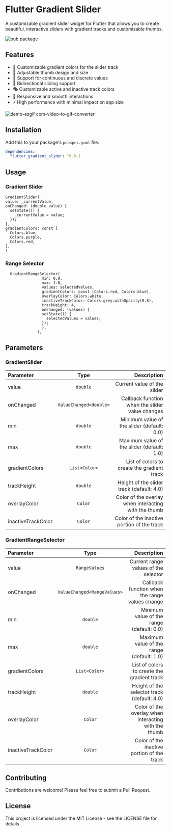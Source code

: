 <!--
This README describes the package. If you publish this package to pub.dev,
this README's contents appear on the landing page for your package.

For information about how to write a good package README, see the guide for
[writing package pages](https://dart.dev/tools/pub/writing-package-pages).

For general information about developing packages, see the Dart guide for
[creating packages](https://dart.dev/guides/libraries/create-packages)
and the Flutter guide for
[developing packages and plugins](https://flutter.dev/to/develop-packages).
-->

# Flutter Gradient Slider

A customizable gradient slider widget for Flutter that allows you to create beautiful, interactive sliders with gradient tracks and customizable thumbs.


[![pub package](https://img.shields.io/pub/v/flutter_gradient_slider.svg)](https://pub.dev/packages/flutter_gradient_slider)

## Features

- 🎨 Customizable gradient colors for the slider track
- 🎯 Adjustable thumb design and size
- 📏 Support for continuous and discrete values
- 🔄 Bidirectional sliding support
- 🎭 Customizable active and inactive track colors
- 📱 Responsive and smooth interactions
- ⚡ High performance with minimal impact on app size



![demo-ezgif com-video-to-gif-converter](https://github.com/user-attachments/assets/853e2171-91dd-48bd-8d03-dd14d666729e)



## Installation

Add this to your package's `pubspec.yaml` file:

```yaml
dependencies:
  flutter_gradient_slider: ^0.0.1
```

## Usage

### Gradient Slider

```
GradientSlider(
value: _currentValue,
onChanged: (double value) {
  setState(() {
    _currentValue = value;
  });
},
gradientColors: const [
  Colors.blue,
  Colors.purple,
  Colors.red,
],
)
```

### Range Selector

```
  GradientRangeSelector(
                min: 0.0,
                max: 1.0,
                values: selectedValues,
                gradientColors: const [Colors.red, Colors.blue],
                overlayColor: Colors.white,
                inactiveTrackColor: Colors.grey.withOpacity(0.8),
                trackHeight: 4,
                onChanged: (values) {
                setState(() {
                  selectedValues = values;
                });
                },
              ),
```

## Parameters

### GradientSlider

| Parameter          |          Type          |                                          Description |
| :----------------- | :--------------------: | ---------------------------------------------------: |
| value              |        `double`        |                          Current value of the slider |
| onChanged          | `ValueChanged<double>` |      Callback function when the slider value changes |
| min                |        `double`        |           Minimum value of the slider (default: 0.0) |
| max                |        `double`        |           Maximum value of the slider (default: 1.0) |
| gradientColors     |     `List<Color>`      |          List of colors to create the gradient track |
| trackHeight        |        `double`        |            Height of the slider track (default: 4.0) |
| overlayColor       |        `Color`         | Color of the overlay when interacting with the thumb |
| inactiveTrackColor |        `Color`         |           Color of the inactive portion of the track |

### GradientRangeSelector

| Parameter          |            Type             |                                          Description |
| :----------------- | :-------------------------: | ---------------------------------------------------: |
| value              |        `RangeValues`        |                 Current range values of the selector |
| onChanged          | `ValueChanged<RangeValues>` |       Callback function when the range values change |
| min                |          `double`           |            Minimum value of the range (default: 0.0) |
| max                |          `double`           |            Maximum value of the range (default: 1.0) |
| gradientColors     |        `List<Color>`        |          List of colors to create the gradient track |
| trackHeight        |          `double`           |          Height of the selector track (default: 4.0) |
| overlayColor       |           `Color`           | Color of the overlay when interacting with the thumb |
| inactiveTrackColor |           `Color`           |           Color of the inactive portion of the track |

## Contributing

Contributions are welcome! Please feel free to submit a Pull Request.

## License

This project is licensed under the MIT License - see the LICENSE file for details.
